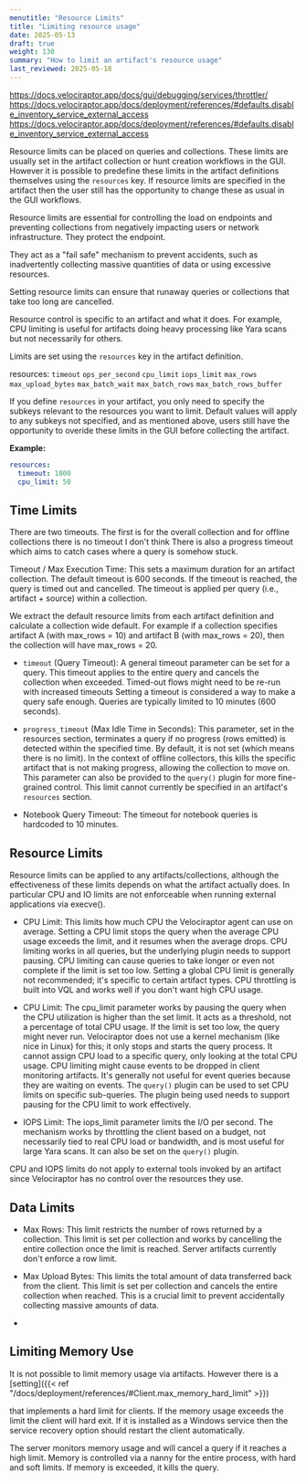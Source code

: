 ```yaml
---
menutitle: "Resource Limits"
title: "Limiting resource usage"
date: 2025-05-13
draft: true
weight: 130
summary: "How to limit an artifact's resource usage"
last_reviewed: 2025-05-18
---
```


https://docs.velociraptor.app/docs/gui/debugging/services/throttler/
https://docs.velociraptor.app/docs/deployment/references/#defaults.disable_inventory_service_external_access
https://docs.velociraptor.app/docs/deployment/references/#defaults.disable_inventory_service_external_access

Resource limits can be placed on queries and collections. These limits are
usually set in the artifact collection or hunt creation workflows in the GUI.
However it is possible to predefine these limits in the artifact definitions
themselves using the `resources` key. If resource limits are specified in the
artifact then the user still has the opportunity to change these as usual in the
GUI workflows.

Resource limits are essential for controlling the load on endpoints and
preventing collections from negatively impacting users or network
infrastructure. They protect the endpoint.

They act as a "fail safe" mechanism to prevent accidents, such as inadvertently
collecting massive quantities of data or using excessive resources.

Setting resource limits can ensure that runaway queries or collections that take
too long are cancelled.

Resource control is specific to an artifact and what it does. For example, CPU
limiting is useful for artifacts doing heavy processing like Yara scans but not
necessarily for others.

Limits are set using the `resources` key in the artifact definition.

resources:
`timeout`
`ops_per_second`
`cpu_limit`
`iops_limit`
`max_rows`
`max_upload_bytes`
`max_batch_wait`
`max_batch_rows`
`max_batch_rows_buffer`

If you define `resources` in your artifact, you only need to specify the subkeys
relevant to the resources you want to limit. Default values will apply to any
subkeys not specified, and as mentioned above, users still have the opportunity
to overide these limits in the GUI before collecting the artifact.

**Example:**

```yaml
resources:
  timeout: 1800
  cpu_limit: 50
```

## Time Limits

There are two timeouts. The first is for the overall collection and for offline
collections there is no timeout I don't think There is also a progress timeout
which aims to catch cases where a query is somehow stuck.

Timeout / Max Execution Time: This sets a maximum duration for an artifact
collection. The default timeout is 600 seconds. If the timeout is reached, the
query is timed out and cancelled. The timeout is applied per query (i.e.,
artifact + source) within a collection.

We extract the default resource limits from each artifact
definition and calculate a collection wide default. For
example if a collection specifies artifact A (with max_rows
= 10) and artifact B (with max_rows = 20), then the
collection will have max_rows = 20.



  - `timeout` (Query Timeout): A general timeout parameter can be set for a
    query. This timeout applies to the entire query and cancels the collection
    when exceeded. Timed-out flows might need to be re-run with increased
    timeouts Setting a timeout is considered a way to make a query safe enough.
    Queries are typically limited to 10 minutes (600 seconds).



  - `progress_timeout` (Max Idle Time in Seconds): This parameter, set in the
    resources section, terminates a query if no progress (rows emitted) is
    detected within the specified time. By default, it is not set (which means
    there is no limit). In the context of offline collectors, this kills the
    specific artifact that is not making progress, allowing the collection to
    move on. This parameter can also be provided to the `query()` plugin for
    more fine-grained control. This limit cannot currently be specified in an
    artifact's `resources` section.

  - Notebook Query Timeout: The timeout for notebook queries is hardcoded to 10
    minutes.


## Resource Limits

Resource limits can be applied to any artifacts/collections, although the
effectiveness of these limits depends on what the artifact actually does. In
particular CPU and IO limits are not enforceable when running external
applications via execve().

- CPU Limit: This limits how much CPU the Velociraptor agent can use on average.
  Setting a CPU limit stops the query when the average CPU usage exceeds the
  limit, and it resumes when the average drops. CPU limiting works in all
  queries, but the underlying plugin needs to support pausing. CPU limiting can
  cause queries to take longer or even not complete if the limit is set too low.
  Setting a global CPU limit is generally not recommended; it's specific to
  certain artifact types. CPU throttling is built into VQL and works well if you
  don't want high CPU usage.

- CPU Limit: The cpu_limit parameter works by pausing the query when the CPU
  utilization is higher than the set limit. It acts as a threshold, not a
  percentage of total CPU usage. If the limit is set too low, the query might
  never run. Velociraptor does not use a kernel mechanism (like nice in Linux)
  for this; it only stops and starts the query process. It cannot assign CPU
  load to a specific query, only looking at the total CPU usage. CPU limiting
  might cause events to be dropped in client monitoring artifacts. It's
  generally not useful for event queries because they are waiting on events. The
  `query()` plugin can be used to set CPU limits on specific sub-queries. The
  plugin being used needs to support pausing for the CPU limit to work
  effectively.



- IOPS Limit: The iops_limit parameter limits the I/O per second. The mechanism
  works by throttling the client based on a budget, not necessarily tied to real
  CPU load or bandwidth, and is most useful for large Yara scans. It can also be
  set on the `query()` plugin.

CPU and IOPS limits do not apply to external tools invoked by an artifact
since Velociraptor has no control over the resources they use.

## Data Limits

- Max Rows: This limit restricts the number of rows returned by a collection.
  This limit is set per collection and works by cancelling the entire collection
  once the limit is reached. Server artifacts currently don't enforce a row
  limit.

- Max Upload Bytes: This limits the total amount of data transferred back from
  the client. This limit is set per collection and cancels the entire collection
  when reached. This is a crucial limit to prevent accidentally collecting
  massive amounts of data.

-

## Limiting Memory Use

It is not possible to limit memory usage via artifacts. However there is a
[setting]({{< ref "/docs/deployment/references/#Client.max_memory_hard_limit" >}})

that implements a hard limit for clients. If the memory usage exceeds the limit
the client will hard exit. If it is installed as a Windows service then the
service recovery option should restart the client automatically.

The server monitors memory usage and will cancel a query if it reaches a high
limit. Memory is controlled via a nanny for the entire process, with hard and
soft limits. If memory is exceeded, it kills the query.

